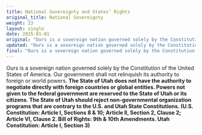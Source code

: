 ```yaml
---
title: National Sovereignty and States’ Rights
original_title: National Sovereignty
weight: 23
layout: single
date: 2025-01-01
original: "Ours is a sovereign nation governed solely by the Constitution of the United States of America. Our government shall not relinquish its authority to foreign or world powers. The State of Utah does not have the authority to negotiate directly with foreign countries or global entities. Powers not given to the federal government are reserved to the State of Utah or its citizens. The State of Utah should reject non-governmental organization programs that are contrary to the U.S. and Utah State Constitutions. (U.S. Constitution: Article I, Sections 8 & 10; Article II, Section 2, Clause 2; Article VI, Clause 2. Bill of Rights: 9th & 10th Amendments. Utah Constitution: Article I, Section 3)"
updated: "Ours is a sovereign nation governed solely by the Constitution of the United States of America. Our government shall not relinquish its authority to foreign or world powers. **The State of Utah does not have the authority to negotiate directly with foreign countries or global entities. Powers not given to the federal government are reserved to the State of Utah or its citizens. The State of Utah should reject non-governmental organization programs that are contrary to the U.S. and Utah State Constitutions. (U.S. Constitution: Article I, Sections 8 & 10; Article II, Section 2, Clause 2; Article VI, Clause 2. Bill of Rights: 9th & 10th Amendments. Utah Constitution: Article I, Section 3)**"
final: "Ours is a sovereign nation governed solely by the Constitution of the United States of America. Our government shall not relinquish its authority to foreign or world powers. The State of Utah does not have the authority to negotiate directly with foreign countries or global entities. Powers not given to the federal government are reserved to the State of Utah or its citizens. The State of Utah should reject non-governmental organization programs that are contrary to the U.S. and Utah State Constitutions. (U.S. Constitution: Article I, Sections 8 & 10; Article II, Section 2, Clause 2; Article VI, Clause 2. Bill of Rights: 9th & 10th Amendments. Utah Constitution: Article I, Section 3)"
---
```


Ours is a sovereign nation governed solely by the Constitution of the United States of America. Our government shall not relinquish its authority to foreign or world powers. **The State of Utah does not have the authority to negotiate directly with foreign countries or global entities. Powers not given to the federal government are reserved to the State of Utah or its citizens. The State of Utah should reject non-governmental organization programs that are contrary to the U.S. and Utah State Constitutions. (U.S. Constitution: Article I, Sections 8 & 10; Article II, Section 2, Clause 2; Article VI, Clause 2. Bill of Rights: 9th & 10th Amendments. Utah Constitution: Article I, Section 3)**
